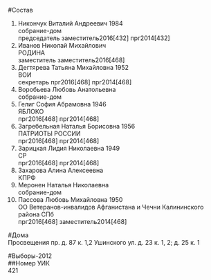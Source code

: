 #Состав  
1. Никончук Виталий Андреевич 1984  
    собрание-дом  
    председатель заместитель2016[432] прг2014[432]  
2. Иванов Николай Михайлович  
    РОДИНА  
    заместитель заместитель2016[468]  
3. Дегтярева Татьяна Михайловна 1952  
    ВОИ  
    секретарь прг2016[468] прг2014[468]  
4. Воробьева Любовь Анатольевна  
    собрание-дом  
5. Гелиг София Абрамовна 1946  
    ЯБЛОКО  
    прг2016[468] прг2014[468]  
6. Загребельная Наталья Борисовна 1956  
    ПАТРИОТЫ РОССИИ  
    прг2016[468] прг2014[468]  
7. Зарицкая Лидия Николаевна 1949  
    СР  
    прг2016[468] прг2014[468]  
8. Захарова Алина Алексеевна  
    КПРФ  
9. Меронен Наталья Николаевна  
    собрание-дом  
10. Пассова Любовь Михайловна 1950  
    ОО Ветеранов-инвалидов Афганистана и Чечни Калининского района СПб  
    прг2016[468] заместитель2014[468]  
  
#Дома  
Просвещения пр. д. 87 к. 1,2 Ушинского ул. д. 23 к. 1, 2; д. 25 к. 1  
  
#Выборы-2012  
##Номер УИК  
421  
